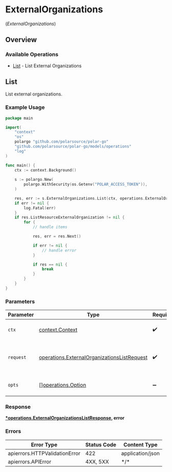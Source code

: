 # ExternalOrganizations
(*ExternalOrganizations*)

## Overview

### Available Operations

* [List](#list) - List External Organizations

## List

List external organizations.

### Example Usage

```go
package main

import(
	"context"
	"os"
	polargo "github.com/polarsource/polar-go"
	"github.com/polarsource/polar-go/models/operations"
	"log"
)

func main() {
    ctx := context.Background()
    
    s := polargo.New(
        polargo.WithSecurity(os.Getenv("POLAR_ACCESS_TOKEN")),
    )

    res, err := s.ExternalOrganizations.List(ctx, operations.ExternalOrganizationsListRequest{})
    if err != nil {
        log.Fatal(err)
    }
    if res.ListResourceExternalOrganization != nil {
        for {
            // handle items

            res, err = res.Next()

            if err != nil {
                // handle error
            }

            if res == nil {
                break
            }
        }
    }
}
```

### Parameters

| Parameter                                                                                                  | Type                                                                                                       | Required                                                                                                   | Description                                                                                                |
| ---------------------------------------------------------------------------------------------------------- | ---------------------------------------------------------------------------------------------------------- | ---------------------------------------------------------------------------------------------------------- | ---------------------------------------------------------------------------------------------------------- |
| `ctx`                                                                                                      | [context.Context](https://pkg.go.dev/context#Context)                                                      | :heavy_check_mark:                                                                                         | The context to use for the request.                                                                        |
| `request`                                                                                                  | [operations.ExternalOrganizationsListRequest](../../models/operations/externalorganizationslistrequest.md) | :heavy_check_mark:                                                                                         | The request object to use for the request.                                                                 |
| `opts`                                                                                                     | [][operations.Option](../../models/operations/option.md)                                                   | :heavy_minus_sign:                                                                                         | The options for this request.                                                                              |

### Response

**[*operations.ExternalOrganizationsListResponse](../../models/operations/externalorganizationslistresponse.md), error**

### Errors

| Error Type                    | Status Code                   | Content Type                  |
| ----------------------------- | ----------------------------- | ----------------------------- |
| apierrors.HTTPValidationError | 422                           | application/json              |
| apierrors.APIError            | 4XX, 5XX                      | \*/\*                         |